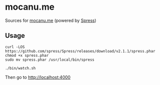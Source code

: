 # mocanu.me

Sources for [mocanu.me](http://mocanu.me) (powered by [Spress](http://spress.yosymfony.com/))

## Usage

```
curl -LOS https://github.com/spress/Spress/releases/download/v2.1.1/spress.phar
chmod +x spress.phar
sudo mv spress.phar /usr/local/bin/spress
```

```
./bin/watch.sh
```

Then go to [http://localhost:4000](http://localhost:4000)